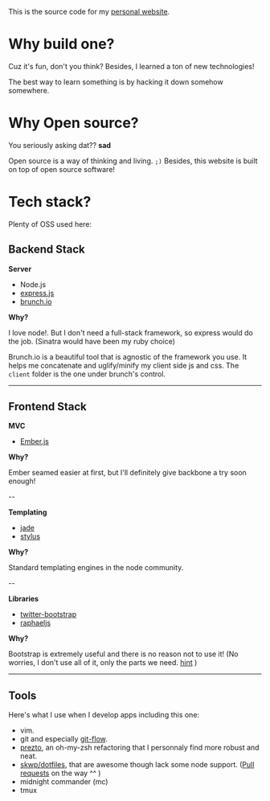 This is the source code for my [personal website](http://piotry.me).

# Why build one?

Cuz it's fun, don't you think? Besides, I learned a ton of new technologies!

The best way to learn something is by hacking it down somehow somewhere.

# Why Open source?

You seriously asking dat?? **sad**

Open source is a way of thinking and living. ``;)`` Besides, this website is built on top of open source software!

# Tech stack?

Plenty of OSS used here:

## Backend Stack

__Server__

  - Node.js 
  - [express.js](http://expressjs.com/)
  - [brunch.io](http://brunch.io)

__Why?__

I love node!. But I don't need a full-stack framework, so express would do the job. (Sinatra would have been my ruby choice)

Brunch.io is a beautiful tool that is agnostic of the framework you use. It helps me concatenate and uglify/minify my client side js and css. 
The ``client`` folder is the one under brunch's control.

----

## Frontend Stack

__MVC__

  - [Ember.js](http://emberjs.com/)

__Why?__

Ember seamed easier at first, but I'll definitely give backbone a try soon enough!

--

__Templating__

  - [jade](http://jade-lang.com/)
  - [stylus](http://learnboost.github.com/stylus/)

__Why?__

Standard templating engines in the node community.

--

__Libraries__
  - [twitter-bootstrap](http://twitter.github.com/bootstrap/)
  - [raphaeljs](http://raphaeljs.com/)

__Why?__

Bootstrap is extremely useful and there is no reason not to use it! (No worries, I don't use all of it, only the parts we need. [hint](http://twitter.github.com/bootstrap/customize.html) )

----

## Tools

Here's what I use when I develop apps including this one:

  - vim.
  - git and especially [git-flow](https://github.com/nvie/gitflow).
  - [prezto](https://github.com/sorin-ionescu/prezto), an oh-my-zsh refactoring that I personnaly find more robust and neat.
  - [skwp/dotfiles](https://github.com/skwp/dotfiles), that are awesome though lack some node support. ([Pull requests](https://github.com/tUrG0n/dotfiles) on the way ^^ )
  - midnight commander (mc)
  - tmux

